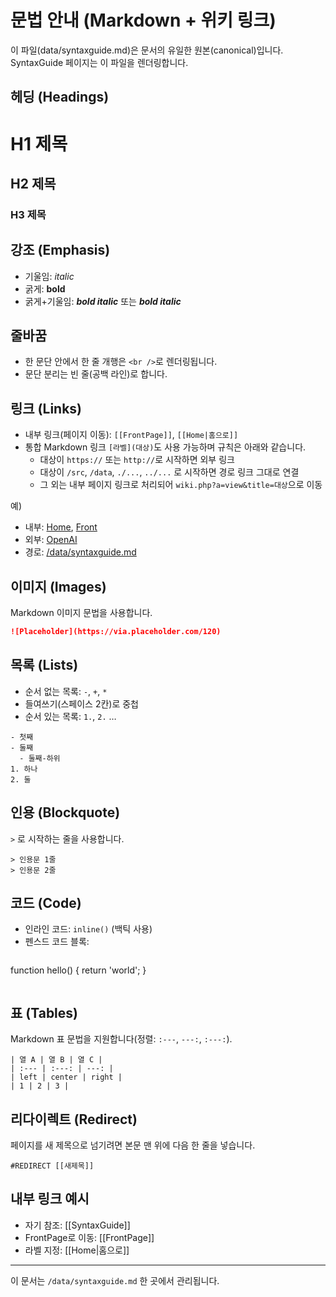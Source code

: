 # 문법 안내 (Markdown + 위키 링크)

이 파일(data/syntaxguide.md)은 문서의 유일한 원본(canonical)입니다.
SyntaxGuide 페이지는 이 파일을 렌더링합니다.

## 헤딩 (Headings)
# H1 제목
## H2 제목
### H3 제목

## 강조 (Emphasis)
- 기울임: *italic*
- 굵게: **bold**
- 굵게+기울임: ***bold italic*** 또는 **_bold italic_**

## 줄바꿈
- 한 문단 안에서 한 줄 개행은 `<br />`로 렌더링됩니다.
- 문단 분리는 빈 줄(공백 라인)로 합니다.

## 링크 (Links)
- 내부 링크(페이지 이동): `[[FrontPage]]`, `[[Home|홈으로]]`
- 통합 Markdown 링크 `[라벨](대상)`도 사용 가능하며 규칙은 아래와 같습니다.
  - 대상이 `https://` 또는 `http://`로 시작하면 외부 링크
  - 대상이 `/src`, `/data`, `./...`, `../...` 로 시작하면 경로 링크 그대로 연결
  - 그 외는 내부 페이지 링크로 처리되어 `wiki.php?a=view&title=대상`으로 이동

예)
- 내부: [Home](Home), [Front](FrontPage)
- 외부: [OpenAI](https://openai.com)
- 경로: [/data/syntaxguide.md](/data/syntaxguide.md)

## 이미지 (Images)
Markdown 이미지 문법을 사용합니다.

```markdown
![Placeholder](https://via.placeholder.com/120)
```

## 목록 (Lists)
- 순서 없는 목록: `-`, `+`, `*`
- 들여쓰기(스페이스 2칸)로 중첩
- 순서 있는 목록: `1.`, `2.` …

```
- 첫째
- 둘째
  - 둘째-하위
1. 하나
2. 둘
```

## 인용 (Blockquote)
`>` 로 시작하는 줄을 사용합니다.

```
> 인용문 1줄
> 인용문 2줄
```

## 코드 (Code)
- 인라인 코드: `inline()` (백틱 사용)
- 펜스드 코드 블록:

```
```
function hello() {
  return 'world';
}
```
```

## 표 (Tables)
Markdown 표 문법을 지원합니다(정렬: `:---`, `---:`, `:---:`).

```
| 열 A | 열 B | 열 C |
| :--- | :---: | ---: |
| left | center | right |
| 1 | 2 | 3 |
```

## 리다이렉트 (Redirect)
페이지를 새 제목으로 넘기려면 본문 맨 위에 다음 한 줄을 넣습니다.

```
#REDIRECT [[새제목]]
```

## 내부 링크 예시
- 자기 참조: [[SyntaxGuide]]
- FrontPage로 이동: [[FrontPage]]
- 라벨 지정: [[Home|홈으로]]

---

이 문서는 `/data/syntaxguide.md` 한 곳에서 관리됩니다.
